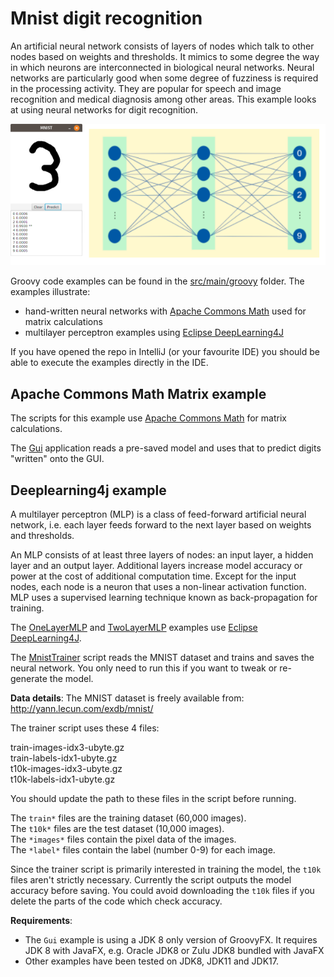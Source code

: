 # Mnist digit recognition

An artificial neural network consists of layers of nodes which talk to other nodes based on weights and thresholds.
It mimics to some degree the way in which neurons are interconnected in biological neural networks.
Neural networks are particularly good when some degree of fuzziness is required in the processing activity.
They are popular for speech and image recognition and medical diagnosis among other areas.
This example looks at using neural networks for digit recognition.

![Running Gui.groovy](../../docs/images/mnist_gui.png)

Groovy code examples can be found in the [src/main/groovy](src/main/groovy) folder.
The examples illustrate:
* hand-written neural networks with
[Apache Commons Math](https://commons.apache.org/proper/commons-math/) used for matrix calculations
* multilayer perceptron examples using
[Eclipse DeepLearning4J](https://deeplearning4j.konduit.ai/)

If you have opened the repo in IntelliJ (or your favourite IDE) you should be able to execute the examples directly in the IDE.

## Apache Commons Math Matrix example

The scripts for this example use
[Apache Commons Math](https://commons.apache.org/proper/commons-math/)
for matrix calculations.

The [Gui](src/main/groovy/Gui.groovy) application reads a pre-saved model and uses that to predict digits "written" onto the GUI.

## Deeplearning4j example

A multilayer perceptron (MLP) is a class of feed-forward artificial neural network, i.e. each
layer feeds forward to the next layer based on weights and thresholds.

An MLP consists of at least three layers of nodes: an input layer, a hidden layer and an output layer.
Additional layers increase model accuracy or power at the cost of additional computation time.
Except for the input nodes, each node is a neuron that uses a non-linear activation function.
MLP uses a supervised learning technique known as back-propagation for training.

The [OneLayerMLP](src/main/groovy/OneLayerMLP.groovy)
and [TwoLayerMLP](src/main/groovy/TwoLayerMLP.groovy) examples use
[Eclipse DeepLearning4J](https://deeplearning4j.konduit.ai/).

The [MnistTrainer](src/main/groovy/MnistTrainer.groovy) script reads the MNIST dataset and trains and saves the neural network.
You only need to run this if you want to tweak or re-generate the model.

__Data details__:
The MNIST dataset is freely available from:<br>
http://yann.lecun.com/exdb/mnist/

The trainer script uses these 4 files:

train-images-idx3-ubyte.gz<br>
train-labels-idx1-ubyte.gz<br>
t10k-images-idx3-ubyte.gz<br>
t10k-labels-idx1-ubyte.gz

You should update the path to these files in the script before running.

The `train*` files are the training dataset (60,000 images).<br>
The `t10k*` files are the test dataset (10,000 images).<br>
The `*images*` files contain the pixel data of the images.<br>
The `*label*` files contain the label (number 0-9) for each image.

Since the trainer script is primarily interested in training the model,
the `t10k` files aren't strictly necessary.
Currently the script outputs the model accuracy before saving.
You could avoid downloading the `t10k` files if
you delete the parts of the code which check accuracy.

__Requirements__:

* The `Gui` example is using a JDK 8 only version of GroovyFX.
  It requires JDK 8 with JavaFX, e.g. Oracle JDK8 or Zulu JDK8 bundled with JavaFX
* Other examples have been tested on JDK8, JDK11 and JDK17.
